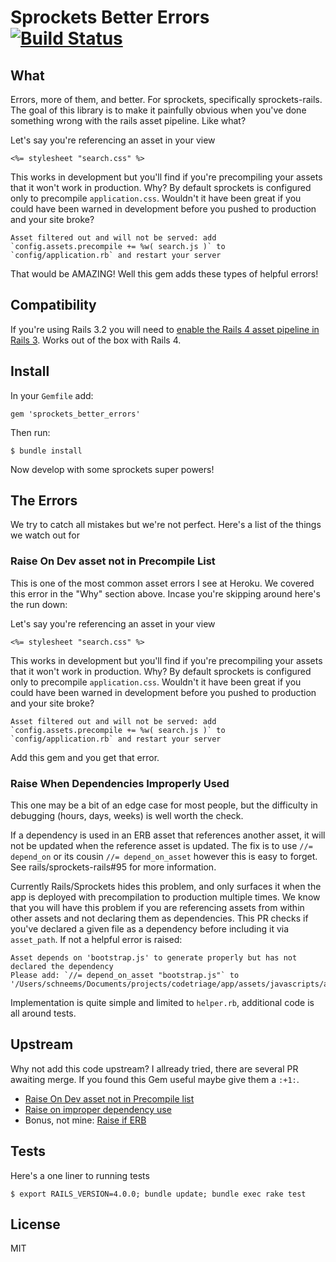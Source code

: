 # Sprockets Better Errors [![Build Status](https://travis-ci.org/schneems/sprockets_better_errors.png?branch=master)](https://travis-ci.org/schneems/sprockets_better_errors)

## What

Errors, more of them, and better. For sprockets, specifically sprockets-rails. The goal of this library is to make it painfully obvious when you've done something wrong with the rails asset pipeline. Like what?

Let's say you're referencing an asset in your view

```erb
<%= stylesheet "search.css" %>
```

This works in development but you'll find if you're precompiling your assets that it won't work in production. Why? By default sprockets is configured only to precompile `application.css`. Wouldn't it have been great if you could have been warned in development before you pushed to production and your site broke?

```
Asset filtered out and will not be served: add `config.assets.precompile += %w( search.js )` to `config/application.rb` and restart your server
```

That would be AMAZING! Well this gem adds these types of helpful errors!

## Compatibility

If you're using Rails 3.2 you will need to [enable the Rails 4 asset pipeline in Rails 3](https://discussion.heroku.com/t/using-the-rails-4-asset-pipeline-in-rails-3-apps-for-faster-deploys/205/3). Works out of the box with Rails 4.

## Install

In your `Gemfile` add:

```
gem 'sprockets_better_errors'
```

Then run:

```
$ bundle install
```

Now develop with some sprockets super powers!


## The Errors

We try to catch all mistakes but we're not perfect. Here's a list of the things we watch out for

### Raise On Dev asset not in Precompile List

This is one of the most common asset errors I see at Heroku. We covered this error in the "Why" section above. Incase you're skipping around here's the run down:

Let's say you're referencing an asset in your view

```erb
<%= stylesheet "search.css" %>
```

This works in development but you'll find if you're precompiling your assets that it won't work in production. Why? By default sprockets is configured only to precompile `application.css`. Wouldn't it have been great if you could have been warned in development before you pushed to production and your site broke?

```
Asset filtered out and will not be served: add `config.assets.precompile += %w( search.js )` to `config/application.rb` and restart your server
```

Add this gem and you get that error.

### Raise When Dependencies Improperly Used

This one may be a bit of an edge case for most people, but the difficulty in debugging (hours, days, weeks) is well worth the check.

If a dependency is used in an ERB asset that references another asset, it will not be updated when the reference asset is updated. The fix is to use `//= depend_on` or its cousin `//= depend_on_asset` however this is easy to forget. See rails/sprockets-rails#95 for more information.

Currently Rails/Sprockets hides this problem, and only surfaces it when the app is deployed with precompilation to production multiple times. We know that you will have this problem if you are referencing assets from within other assets and not declaring them as dependencies. This PR checks if you've declared a given file as a dependency before including it via `asset_path`. If not a helpful error is raised:

```
Asset depends on 'bootstrap.js' to generate properly but has not declared the dependency
Please add: `//= depend_on_asset "bootstrap.js"` to '/Users/schneems/Documents/projects/codetriage/app/assets/javascripts/application.js.erb'
```

Implementation is quite simple and limited to `helper.rb`, additional code is all around tests.


## Upstream

Why not add this code upstream? I allready tried, there are several PR awaiting merge. If you found this Gem useful maybe give them a `:+1:`.

- [Raise On Dev asset not in Precompile list](https://github.com/rails/sprockets-rails/pull/84)
- [Raise on improper dependency use](https://github.com/rails/sprockets-rails/pull/96)
- Bonus, not mine: [Raise if ERB ](https://github.com/sstephenson/sprockets/pull/426)


## Tests

Here's a one liner to running tests

```
$ export RAILS_VERSION=4.0.0; bundle update; bundle exec rake test
```

## License

MIT
